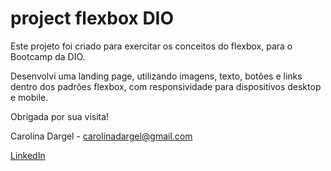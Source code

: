 # project flexbox DIO

Este projeto foi criado para exercitar os conceitos do flexbox, para o Bootcamp da DIO.

Desenvolvi uma landing page, utilizando imagens, texto, botões e links dentro dos padrões flexbox, com responsividade para dispositivos desktop e mobile.

Obrigada por sua visita!

Carolina Dargel - carolinadargel@gmail.com

[LinkedIn](https://www.linkedin.com/in/carolinadargel/)

